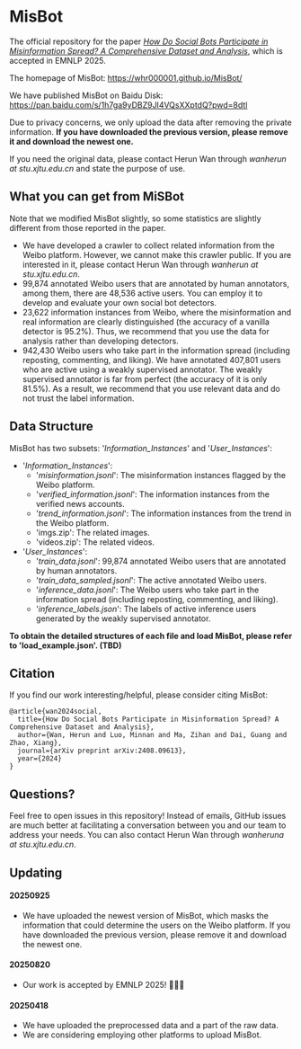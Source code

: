# MisBot

The official repository for the paper [*How Do Social Bots Participate in Misinformation Spread? A Comprehensive Dataset and Analysis*](https://arxiv.org/abs/2408.09613), which is accepted in EMNLP 2025.

The homepage of MisBot: https://whr000001.github.io/MisBot/

We have published MisBot on Baidu Disk: https://pan.baidu.com/s/1h7ga9yDBZ9JI4VQsXXptdQ?pwd=8dtl

Due to privacy concerns, we only upload the data after removing the private information. **If you have downloaded the previous version, please remove it and download the newest one.**

If you need the original data, please contact Herun Wan through *wanherun at stu.xjtu.edu.cn* and state the purpose of use.

## What you can get from MiSBot

Note that we modified MisBot slightly, so some statistics are slightly different from those reported in the paper.

- We have developed a crawler to collect related information from the Weibo platform. However, we cannot make this crawler public. If you are interested in it, please contact Herun Wan through *wanherun at stu.xjtu.edu.cn*.
- 99,874 annotated Weibo users that are annotated by human annotators, among them, there are 48,536 active users. You can employ it to develop and evaluate your own social bot detectors.
- 23,622 information instances from Weibo, where the misinformation and real information are clearly distinguished (the accuracy of a vanilla detector is 95.2%). Thus, we recommend that you use the data for analysis rather than developing detectors.
- 942,430 Weibo users who take part in the information spread (including reposting, commenting, and liking). We have annotated 407,801 users who are active using a weakly supervised annotator. The weakly supervised annotator is far from perfect (the accuracy of it is only 81.5%). As a result, we recommend that you use relevant data and do not trust the label information.

## Data Structure
MisBot has two subsets: '*Information_Instances*' and '*User_Instances*':
- '*Information_Instances*':
  - '*misinformation.jsonl*': The misinformation instances flagged by the Weibo platform.
  - '*verified_information.jsonl*': The information instances from the verified news accounts.
  - '*trend_information.jsonl*': The information instances from the trend in the Weibo platform.
  - 'imgs.zip': The related images.
  - 'videos.zip': The related videos.
- '*User_Instances*':
  - '*train_data.jsonl*': 99,874 annotated Weibo users that are annotated by human annotators.
  - '*train_data_sampled.jsonl*': The active annotated Weibo users.
  - '*inference_data.jsonl*': The Weibo users who take part in the information spread (including reposting, commenting, and liking).
  - '*inference_labels.json*': The labels of active inference users generated by the weakly supervised annotator.
 
**To obtain the detailed structures of each file and load MisBot, please refer to 'load_example.json'. (TBD)**

## Citation
If you find our work interesting/helpful, please consider citing MisBot:
```
@article{wan2024social,
  title={How Do Social Bots Participate in Misinformation Spread? A Comprehensive Dataset and Analysis},
  author={Wan, Herun and Luo, Minnan and Ma, Zihan and Dai, Guang and Zhao, Xiang},
  journal={arXiv preprint arXiv:2408.09613},
  year={2024}
}
```

## Questions?
Feel free to open issues in this repository! Instead of emails, GitHub issues are much better at facilitating a conversation between you and our team to address your needs. You can also contact Herun Wan through *wanheruna at stu.xjtu.edu.cn*.

## Updating

#### 20250925

- We have uploaded the newest version of MisBot, which masks the information that could determine the users on the Weibo platform. If you have downloaded the previous version, please remove it and download the newest one.
  
#### 20250820
  
- Our work is accepted by EMNLP 2025! 🎉🎉🎉
  
#### 20250418
- We have uploaded the preprocessed data and a part of the raw data.
- We are considering employing other platforms to upload MisBot.
